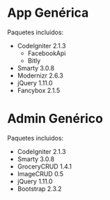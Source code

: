 App Genérica
==============

Paquetes incluidos:

- CodeIgniter 2.1.3
  - FacebookApi
  - Bitly
- Smarty 3.0.8
- Modernizr 2.6.3
- jQuery 1.11.0
- Fancybox 2.1.5


Admin Genérico
==============

Paquetes incluidos:

- CodeIgniter 2.1.3
- Smarty 3.0.8
- GroceryCRUD 1.4.1
- ImageCRUD 0.5
- jQuery 1.11.0
- Bootstrap 2.3.2